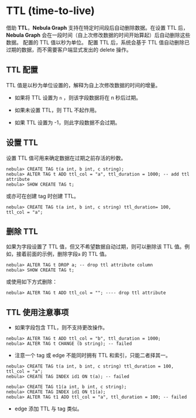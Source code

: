 # TTL (time-to-live)

借助 **TTL**，**Nebula Graph** 支持在特定时间段后自动删除数据。在设置 TTL 后，**Nebula Graph** 会在一段时间（自上次修改数据的时间开始算起）后自动删除这些数据。 配置的 TTL 值以秒为单位。 配置 TTL 后，系统会基于 TTL 值自动删除已过期的数据，而不需要客户端显式发出的 delete 操作。

## TTL 配置

TTL 值是以秒为单位设置的，解释为自上次修改数据的时间的增量。

- 如果将 TTL 设置为 `n` ，则该字段数据将在 n 秒后过期。

- 如果未设置 TTL，则 TTL 不起作用。

- 如果 TTL 设置为 -1，则此字段数据不会过期。

## 设置 TTL

设置 TTL 值可用来确定数据在过期之前存活的秒数。

```ngql
nebula> CREATE TAG t(a int, b int, c string);
nebula> ALTER TAG t ADD ttl_col = "a", ttl_duration = 1000; -- add ttl attribute
nebula> SHOW CREATE TAG t;
```

或亦可在创建 tag 时创建 TTL。

```ngql
nebula> CREATE TAG t(a int, b int, c string) ttl_duration= 100, ttl_col = "a";
```

## 删除 TTL

如果为字段设置了 TTL 值，但又不希望数据自动过期，则可以删除该 TTL 值。例如，接着前面的示例，删除字段`a` 的 TTL 值。

```ngql
nebula> ALTER TAG t DROP a; -- drop ttl attribute column
nebula> SHOW CREATE TAG t;
```

或使用如下方式删除：

```ngql
nebula> ALTER TAG t ADD ttl_col = ""; ---- drop ttl attribute
```

## TTL 使用注意事项

- 如果字段包含 TTL，则不支持更改操作。

``` ngql
nebula> ALTER TAG t ADD ttl_col = "b", ttl_duration = 1000;
nebula> ALTER TAG t CHANGE (b string); -- failed
```

- 注意一个 tag 或 edge 不能同时拥有 TTL 和索引，只能二者择其一。

``` ngql
nebula> CREATE TAG t(a int, b int, c string) ttl_duration = 100, ttl_col = "a";
nebula> CREATE TAG INDEX id1 ON t(a); -- failed
```

```ngql
nebula> CREATE TAG t1(a int, b int, c string);
nebula> CREATE TAG INDEX id1 ON t1(a);
nebula> ALTER TAG t1 ADD ttl_col = "a", ttl_duration = 100; -- failed
```

- edge 添加 TTL 与 tag 类似。
